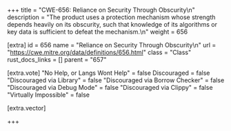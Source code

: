 +++
title = "CWE-656: Reliance on Security Through Obscurity\n"
description = "The product uses a protection mechanism whose strength depends heavily on its obscurity, such that knowledge of its algorithms or key data is sufficient to defeat the mechanism.\n"
weight = 656

[extra]
id = 656
name = "Reliance on Security Through Obscurity\n"
url = "https://cwe.mitre.org/data/definitions/656.html"
class = "Class"
rust_docs_links = []
parent = "657"

[extra.vote]
"No Help, or Langs Wont Help" = false
Discouraged = false
"Discouraged via Library" = false
"Discouraged via Borrow Checker" = false
"Discouraged via Debug Mode" = false
"Discouraged via Clippy" = false
"Virtually Impossible" = false

[extra.vector]

+++